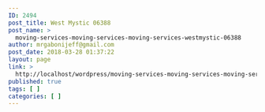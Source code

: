 ```yaml
---
ID: 2494
post_title: West Mystic 06388
post_name: >
  moving-services-moving-services-moving-services-westmystic-06388
author: mrgabonijeff@gmail.com
post_date: 2018-03-28 01:37:22
layout: page
link: >
  http://localhost/wordpress/moving-services-moving-services-moving-services-westmystic-06388/
published: true
tags: [ ]
categories: [ ]
---
```

